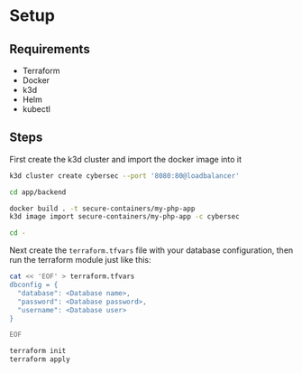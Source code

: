 # Setup 

## Requirements

- Terraform
- Docker
- k3d
- Helm
- kubectl

## Steps

First create the k3d cluster and import the docker image into it 

```bash
k3d cluster create cybersec --port '8080:80@loadbalancer'

cd app/backend

docker build . -t secure-containers/my-php-app
k3d image import secure-containers/my-php-app -c cybersec

cd - 
```

Next create the `terraform.tfvars` file with your database configuration, then run the terraform module just like this: 

```bash
cat << 'EOF' > terraform.tfvars
dbconfig = {
  "database": <Database name>,
  "password": <Database password>,
  "username": <Database user>
}

EOF

terraform init
terraform apply
```